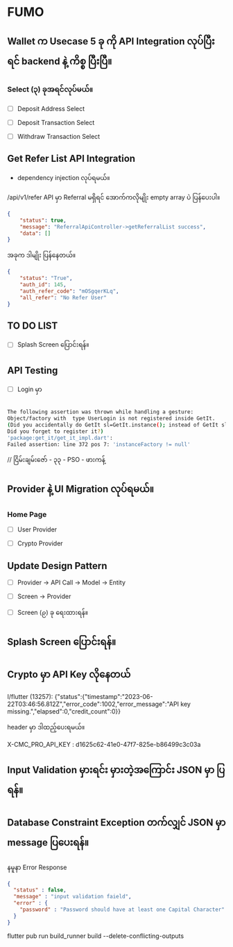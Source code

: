 # FUMO


## Wallet က Usecase 5 ခု ကို API Integration လုပ်ပြီးရင် backend  နဲ့ ကိစ္စ ပြီးပြီ။

### Select (၃) ခုအရင်လုပ်မယ်။

- [ ] Deposit Address Select
- [ ] Deposit Transaction Select
- [ ] Withdraw Transaction Select


## Get Refer List API Integration

- dependency injection လုပ်ရမယ်။

/api/v1/refer API မှာ Referral မရှိရင် အောက်ကလိုမျိုး empty array ပဲ ပြန်ပေးပါ။

```json
{
    "status": true,
    "message": "ReferralApiController->getReferralList success",
    "data": []
}
```


အခုက ဒါမျိုး ပြန်နေတယ်။
```json
{
    "status": "True",
    "auth_id": 145,
    "auth_refer_code": "mOSgqerKLq",
    "all_refer": "No Refer User"
}
```
## TO DO LIST

- [ ] Splash Screen ပြောင်းရန်။

## API Testing 

- [ ] Login မှာ 

```bash

The following assertion was thrown while handling a gesture:
Object/factory with  type UserLogin is not registered inside GetIt.
(Did you accidentally do GetIt sl=GetIt.instance(); instead of GetIt sl=GetIt.instance;
Did you forget to register it?)
'package:get_it/get_it_impl.dart':
Failed assertion: line 372 pos 7: 'instanceFactory != null'
```


// ငြိမ်းချမ်းဇော်  - ၃၃ - PSO - ဖားကန့် 

## Provider နဲ့ UI Migration လုပ်ရမယ်။

### Home Page
- [ ] User Provider 
- [ ] Crypto Provider


## Update Design Pattern

- [ ] Provider -> API Call -> Model -> Entity
- [ ] Screen -> Provider

- [ ] Screen (၉) ခု ရေးထားရန်။

## Splash Screen ပြောင်းရန်။

## Crypto မှာ API Key လိုနေတယ်


I/flutter (13257): {"status":{"timestamp":"2023-06-22T03:46:56.812Z","error_code":1002,"error_message":"API key missing.","elapsed":0,"credit_count":0}}

header မှာ ဒါထည့်ပေးရမယ်။

X-CMC_PRO_API_KEY : d1625c62-41e0-47f7-825e-b86499c3c03a

## Input Validation မှားရင်း မှားတဲ့အကြောင်း JSON မှာ ပြရန်။

## Database Constraint Exception တက်လျှင် JSON မှာ message ပြပေးရန်။

နမူနာ Error Response

```json
{
  "status" : false,
  "message" : "input validation faield",
  "error" : {
    "password" : "Password should have at least one Capital Character"
  }
}
```

flutter pub run build_runner build --delete-conflicting-outputs